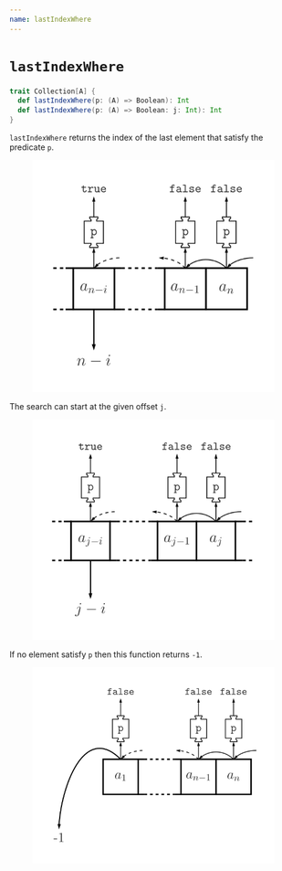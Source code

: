 ```yaml
---
name: lastIndexWhere
---
```


# `lastIndexWhere`

~~~ scala
trait Collection[A] {
  def lastIndexWhere(p: (A) => Boolean): Int
  def lastIndexWhere(p: (A) => Boolean: j: Int): Int
}
~~~

`lastIndexWhere` returns the index of the last element that satisfy the predicate `p`.

<figure class="diagram">
  <img src="images/lastIndexWhere.svg" alt="lastIndexWhere function">
  <!-- <figcaption class="diagram-desc"></figcaption> -->
</figure>

The search can start at the given offset `j`.

<figure class="diagram">
  <img src="images/lastIndexWhere.2.svg" alt="lastIndexWhere function">
  <!-- <figcaption class="diagram-desc"></figcaption> -->
</figure>

If no element satisfy `p` then this function returns `-1`.

<figure class="diagram">
  <img src="images/lastIndexWhere.3.svg" alt="lastIndexWhere function">
  <!-- <figcaption class="diagram-desc"></figcaption> -->
</figure>
